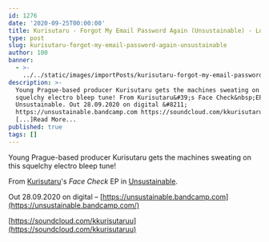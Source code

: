 ```yaml
---
id: 1276
date: '2020-09-25T00:00:00'
title: Kurisutaru - Forgot My Email Password Again (Unsustainable) - Loose Lips
type: post
slug: kurisutaru-forgot-my-email-password-again-unsustainable
author: 100
banner:
  - >-
    ../../static/images/importPosts/kurisutaru-forgot-my-email-password-again-unsustainable/image1276.jpeg
description: >-
  Young Prague-based producer Kurisutaru gets the machines sweating on this
  squelchy electro bleep tune! From Kurisutaru&#39;s Face Check&nbsp;EP in
  Unsustainable. Out 28.09.2020 on digital &#8211;
  https://unsustainable.bandcamp.com https://soundcloud.com/kkurisutaruu
  [...]Read More...
published: true
tags: []
---
```

Young Prague-based producer Kurisutaru gets the machines sweating on this squelchy electro bleep tune!

From [Kurisutaru](https://kurisutaru.bandcamp.com/)'s _Face Check_ EP in [Unsustainable](https://unsustainable.bandcamp.com).

Out 28.09.2020 on digital – [https://unsustainable.bandcamp.com](https://unsustainable.bandcamp.com/)

[https://soundcloud.com/kkurisutaruu](https://soundcloud.com/kkurisutaruu)